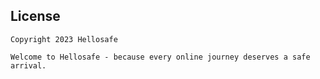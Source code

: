 
## License
```
Copyright 2023 Hellosafe

Welcome to Hellosafe - because every online journey deserves a safe arrival.
```
